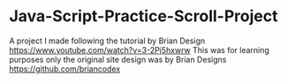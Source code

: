 # Java-Script-Practice-Scroll-Project
A project I made following the tutorial by Brian Design https://www.youtube.com/watch?v=3-2Pj5hxwrw
This was for learning purposes only the original site design was by Brian Designs https://github.com/briancodex
